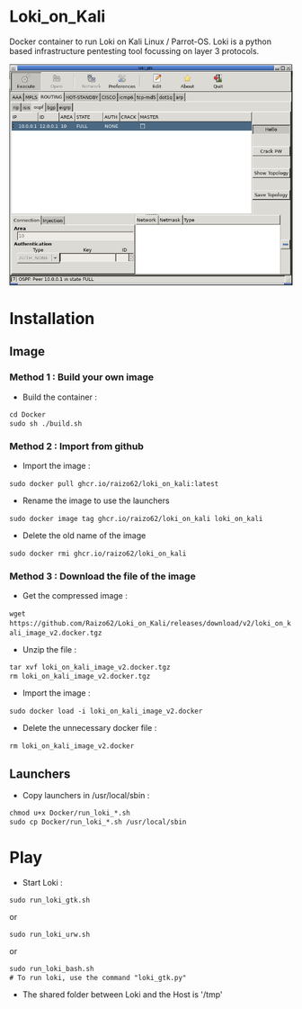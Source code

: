 # Loki_on_Kali
Docker container to run Loki on Kali Linux / Parrot-OS. Loki is a python based infrastructure pentesting tool focussing on layer 3 protocols.

![Gui of loki](./screenshots/Loki_gui_2023-03-12.png)

# Installation

## Image

### Method 1 : Build your own image

* Build the container :

```
cd Docker
sudo sh ./build.sh
```

### Method 2 : Import from github

* Import the image :

`sudo docker pull ghcr.io/raizo62/loki_on_kali:latest`

* Rename the image to use the launchers

`sudo docker image tag ghcr.io/raizo62/loki_on_kali loki_on_kali`

* Delete the old name of the image

`sudo docker rmi ghcr.io/raizo62/loki_on_kali`

### Method 3 : Download the file of the image

* Get the compressed image :

`wget https://github.com/Raizo62/Loki_on_Kali/releases/download/v2/loki_on_kali_image_v2.docker.tgz`

* Unzip the file :

```
tar xvf loki_on_kali_image_v2.docker.tgz
rm loki_on_kali_image_v2.docker.tgz
```

* Import the image :

`sudo docker load -i loki_on_kali_image_v2.docker`

* Delete the unnecessary docker file :

`rm loki_on_kali_image_v2.docker`

## Launchers

* Copy launchers in /usr/local/sbin :

```
chmod u+x Docker/run_loki_*.sh
sudo cp Docker/run_loki_*.sh /usr/local/sbin
```

# Play

* Start Loki :

```
sudo run_loki_gtk.sh
```
or
```
sudo run_loki_urw.sh
```
or
```
sudo run_loki_bash.sh
# To run loki, use the command "loki_gtk.py"
```

* The shared folder between Loki and the Host is '/tmp'
